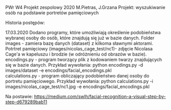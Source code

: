 PWr W4 Projekt zespolowy 2020
M.Pietras, J.Grzana
Projekt: wyszukiwanie osób na podstawie portretów pamięciowych

Historia postępów:

17.03.2020
Dodano programy, które umożliwiają określenie podobieństwa wybranej osoby do osób, które znajdują się już w bazie danych.
Folder images - zamiera bazę danych (dataset) z kilkoma sławnymi aktorami.
Potrtret pamięciowy (images/nicolas_cage_test/nc1)- zdjęcie Nicolasa Cage'a w kapeluszu i brodzie (w odróżnieniu od obrazów w bazie).
encodings.py - program tworzący plik z kodowaniem twarzy znajdujących się w bazie danych. Przykład wywołania: python encodings.py -d images/dataset -e encodings/facial_encodings.pkl   
calculations.py - program obliczający podobieństwo danej osoby do portretu pamięciowego. Przykład wywołania: python calculations.py -i images/nicolas_cage_test/nc1.jpg -e encodings/facial_encodings.pkl   

Na postawie: https://medium.com/swlh/facial-recognition-a-visual-step-by-step-d679289bab11

